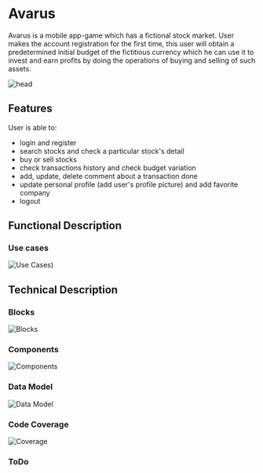 # Avarus

Avarus is a mobile app-game which has a fictional stock market. User makes the account registration for the first time, this user will obtain a predetermined initial budget of the fictitious currency which he can use it to invest and earn profits by doing the operations of buying and selling of such assets.

![head](https://media0.giphy.com/media/rM0wxzvwsv5g4/giphy.gif?cid=790b7611c5bc1b46948fd8d6dcea108f680b353f908a6175&rid=giphy.gif)

## Features

User is able to:
- login and register
- search stocks and check a particular stock's detail
- buy or sell stocks
- check transactions history and check budget variation
- add, update, delete comment about a transaction done
- update personal profile (add user's profile picture) and add favorite company
- logout


## Functional Description
### Use cases
![Use Cases](./images/USER&#32;CASES.png))

## Technical Description
### Blocks
![Blocks](./images/BLOCKS.jpeg)

### Components
![Components](./images/components.png)

### Data Model
![Data Model](../Avarus-App/avarus-doc/images/DATA&#32;MODEL.png)

### Code Coverage
![Coverage](./images/Coverage.png)

### ToDo

